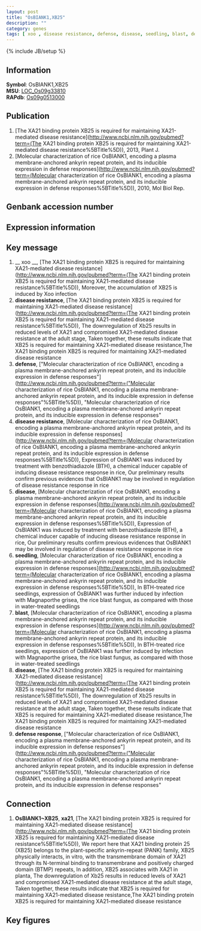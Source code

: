 ```yaml
---
layout: post
title: "OsBIANK1,XB25"
description: ""
category: genes
tags: [ xoo , disease resistance, defense, disease, seedling, blast, defense response, Gene]
---
```

{% include JB/setup %}

## Information
__Symbol__: OsBIANK1,XB25  
__MSU__: [LOC_Os09g33810](http://rice.plantbiology.msu.edu/cgi-bin/ORF_infopage.cgi?orf=LOC_Os09g33810)  
__RAPdb__: [Os09g0513000](http://rapdb.dna.affrc.go.jp/viewer/gbrowse_details/irgsp1?name=Os09g0513000)  

## Publication
1. [The XA21 binding protein XB25 is required for maintaining XA21-mediated disease resistance](http://www.ncbi.nlm.nih.gov/pubmed?term=(The XA21 binding protein XB25 is required for maintaining XA21-mediated disease resistance%5BTitle%5D)), 2013, Plant J.
2. [Molecular characterization of rice OsBIANK1, encoding a plasma membrane-anchored ankyrin repeat protein, and its inducible expression in defense responses](http://www.ncbi.nlm.nih.gov/pubmed?term=(Molecular characterization of rice OsBIANK1, encoding a plasma membrane-anchored ankyrin repeat protein, and its inducible expression in defense responses%5BTitle%5D)), 2010, Mol Biol Rep.

## Genbank accession number

## Expression information

## Key message
1. __ xoo __, [The XA21 binding protein XB25 is required for maintaining XA21-mediated disease resistance](http://www.ncbi.nlm.nih.gov/pubmed?term=(The XA21 binding protein XB25 is required for maintaining XA21-mediated disease resistance%5BTitle%5D)),  Moreover, the accumulation of XB25 is induced by Xoo infection
2. __disease resistance__, [The XA21 binding protein XB25 is required for maintaining XA21-mediated disease resistance](http://www.ncbi.nlm.nih.gov/pubmed?term=(The XA21 binding protein XB25 is required for maintaining XA21-mediated disease resistance%5BTitle%5D)),  The downregulation of Xb25 results in reduced levels of XA21 and compromised XA21-mediated disease resistance at the adult stage, Taken together, these results indicate that XB25 is required for maintaining XA21-mediated disease resistance,The XA21 binding protein XB25 is required for maintaining XA21-mediated disease resistance
3. __defense__, ["Molecular characterization of rice OsBIANK1, encoding a plasma membrane-anchored ankyrin repeat protein, and its inducible expression in defense responses"](http://www.ncbi.nlm.nih.gov/pubmed?term=("Molecular characterization of rice OsBIANK1, encoding a plasma membrane-anchored ankyrin repeat protein, and its inducible expression in defense responses"%5BTitle%5D)), "Molecular characterization of rice OsBIANK1, encoding a plasma membrane-anchored ankyrin repeat protein, and its inducible expression in defense responses"
4. __disease resistance__, [Molecular characterization of rice OsBIANK1, encoding a plasma membrane-anchored ankyrin repeat protein, and its inducible expression in defense responses](http://www.ncbi.nlm.nih.gov/pubmed?term=(Molecular characterization of rice OsBIANK1, encoding a plasma membrane-anchored ankyrin repeat protein, and its inducible expression in defense responses%5BTitle%5D)),  Expression of OsBIANK1 was induced by treatment with benzothiadiazole (BTH), a chemical inducer capable of inducing disease resistance response in rice, Our preliminary results confirm previous evidences that OsBIANK1 may be involved in regulation of disease resistance response in rice
5. __disease__, [Molecular characterization of rice OsBIANK1, encoding a plasma membrane-anchored ankyrin repeat protein, and its inducible expression in defense responses](http://www.ncbi.nlm.nih.gov/pubmed?term=(Molecular characterization of rice OsBIANK1, encoding a plasma membrane-anchored ankyrin repeat protein, and its inducible expression in defense responses%5BTitle%5D)),  Expression of OsBIANK1 was induced by treatment with benzothiadiazole (BTH), a chemical inducer capable of inducing disease resistance response in rice, Our preliminary results confirm previous evidences that OsBIANK1 may be involved in regulation of disease resistance response in rice
6. __seedling__, [Molecular characterization of rice OsBIANK1, encoding a plasma membrane-anchored ankyrin repeat protein, and its inducible expression in defense responses](http://www.ncbi.nlm.nih.gov/pubmed?term=(Molecular characterization of rice OsBIANK1, encoding a plasma membrane-anchored ankyrin repeat protein, and its inducible expression in defense responses%5BTitle%5D)),  In BTH-treated rice seedlings, expression of OsBIANK1 was further induced by infection with Magnaporthe grisea, the rice blast fungus, as compared with those in water-treated seedlings
7. __blast__, [Molecular characterization of rice OsBIANK1, encoding a plasma membrane-anchored ankyrin repeat protein, and its inducible expression in defense responses](http://www.ncbi.nlm.nih.gov/pubmed?term=(Molecular characterization of rice OsBIANK1, encoding a plasma membrane-anchored ankyrin repeat protein, and its inducible expression in defense responses%5BTitle%5D)),  In BTH-treated rice seedlings, expression of OsBIANK1 was further induced by infection with Magnaporthe grisea, the rice blast fungus, as compared with those in water-treated seedlings
8. __disease__, [The XA21 binding protein XB25 is required for maintaining XA21-mediated disease resistance](http://www.ncbi.nlm.nih.gov/pubmed?term=(The XA21 binding protein XB25 is required for maintaining XA21-mediated disease resistance%5BTitle%5D)),  The downregulation of Xb25 results in reduced levels of XA21 and compromised XA21-mediated disease resistance at the adult stage, Taken together, these results indicate that XB25 is required for maintaining XA21-mediated disease resistance,The XA21 binding protein XB25 is required for maintaining XA21-mediated disease resistance
9. __defense response__, ["Molecular characterization of rice OsBIANK1, encoding a plasma membrane-anchored ankyrin repeat protein, and its inducible expression in defense responses"](http://www.ncbi.nlm.nih.gov/pubmed?term=("Molecular characterization of rice OsBIANK1, encoding a plasma membrane-anchored ankyrin repeat protein, and its inducible expression in defense responses"%5BTitle%5D)), "Molecular characterization of rice OsBIANK1, encoding a plasma membrane-anchored ankyrin repeat protein, and its inducible expression in defense responses"

## Connection
1. __OsBIANK1~XB25__, __xa21__, [The XA21 binding protein XB25 is required for maintaining XA21-mediated disease resistance](http://www.ncbi.nlm.nih.gov/pubmed?term=(The XA21 binding protein XB25 is required for maintaining XA21-mediated disease resistance%5BTitle%5D)),  We report here that XA21 binding protein 25 (XB25) belongs to the plant-specific ankyrin-repeat (PANK) family, XB25 physically interacts, in vitro, with the transmembrane domain of XA21 through its N-terminal binding to transmembrane and positively charged domain (BTMP) repeats, In addition, XB25 associates with XA21 in planta, The downregulation of Xb25 results in reduced levels of XA21 and compromised XA21-mediated disease resistance at the adult stage, Taken together, these results indicate that XB25 is required for maintaining XA21-mediated disease resistance,The XA21 binding protein XB25 is required for maintaining XA21-mediated disease resistance

## Key figures


